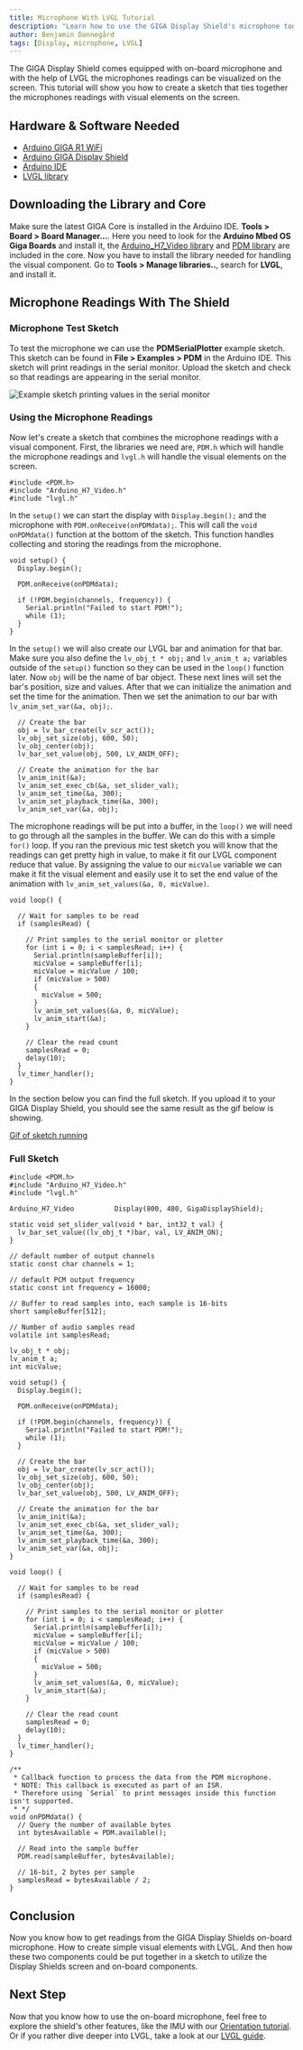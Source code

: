 ```yaml
---
title: Microphone With LVGL Tutorial
description: "Learn how to use the GIGA Display Shield's microphone together with LVGL."
author: Benjamin Dannegård
tags: [Display, microphone, LVGL]
---
```


The GIGA Display Shield comes equipped with on-board microphone and with the help of LVGL the microphones readings can be visualized on the screen. This tutorial will show you how to create a sketch that ties together the microphones readings with visual elements on the screen.

## Hardware & Software Needed

- [Arduino GIGA R1 WiFi](/hardware/giga-r1)
- [Arduino GIGA Display Shield](/hardware/giga-display-shield)
- [Arduino IDE](https://www.arduino.cc/en/software)
- [LVGL library](https://reference.arduino.cc/reference/en/libraries/lvgl/)

## Downloading the Library and Core

Make sure the latest GIGA Core is installed in the Arduino IDE. **Tools > Board > Board Manager...**. Here you need to look for the **Arduino Mbed OS Giga Boards** and install it, the [Arduino_H7_Video library](https://github.com/arduino/ArduinoCore-mbed/tree/main/libraries/Arduino_H7_Video) and [PDM library](https://docs.arduino.cc/learn/built-in-libraries/pdm) are included in the core. Now you have to install the library needed for handling the visual component. Go to **Tools > Manage libraries..**, search for **LVGL**, and install it.

## Microphone Readings With The Shield

### Microphone Test Sketch

To test the microphone we can use the **PDMSerialPlotter** example sketch. This sketch can be found in **File > Examples > PDM** in the Arduino IDE. This sketch will print readings in the serial monitor. Upload the sketch and check so that readings are appearing in the serial monitor.

![Example sketch printing values in the serial monitor](assets/pdm-test-sketch.svg)

### Using the Microphone Readings

Now let's create a sketch that combines the microphone readings with a visual component. First, the libraries we need are, `PDM.h` which will handle the microphone readings and `lvgl.h` will handle the visual elements on the screen.

```arduino
#include <PDM.h>
#include "Arduino_H7_Video.h"
#include "lvgl.h"
```

In the `setup()` we can start the display with `Display.begin();` and the microphone with `PDM.onReceive(onPDMdata);`. This will call the `void onPDMdata()` function at the bottom of the sketch. This function handles collecting and storing the readings from the microphone.

```arduino
void setup() {
  Display.begin();

  PDM.onReceive(onPDMdata);

  if (!PDM.begin(channels, frequency)) {
    Serial.println("Failed to start PDM!");
    while (1);
  }
}
```

In the `setup()` we will also create our LVGL bar and animation for that bar. Make sure you also define the `lv_obj_t * obj;` and `lv_anim_t a;` variables outside of the `setup()` function so they can be used in the `loop()` function later. Now `obj` will be the name of bar object. These next lines will set the bar's position, size and values. After that we can initialize the animation and set the time for the animation. Then we set the animation to our bar with `lv_anim_set_var(&a, obj);`.

```arduino
  // Create the bar
  obj = lv_bar_create(lv_scr_act());
  lv_obj_set_size(obj, 600, 50);
  lv_obj_center(obj);
  lv_bar_set_value(obj, 500, LV_ANIM_OFF);
  
  // Create the animation for the bar
  lv_anim_init(&a);
  lv_anim_set_exec_cb(&a, set_slider_val);
  lv_anim_set_time(&a, 300);
  lv_anim_set_playback_time(&a, 300);
  lv_anim_set_var(&a, obj);
```

The microphone readings will be put into a buffer, in the `loop()` we will need to go through all the samples in the buffer. We can do this with a simple `for()` loop. If you ran the previous mic test sketch you will know that the readings can get pretty high in value, to make it fit our LVGL component reduce that value. By assigning the value to our `micValue` variable we can make it fit the visual element and easily use it to set the end value of the animation with `lv_anim_set_values(&a, 0, micValue)`.

```arduino
void loop() {
  
  // Wait for samples to be read
  if (samplesRead) {

    // Print samples to the serial monitor or plotter
    for (int i = 0; i < samplesRead; i++) {
      Serial.println(sampleBuffer[i]);
      micValue = sampleBuffer[i];
      micValue = micValue / 100;
      if (micValue > 500)
      {
        micValue = 500;
      }
      lv_anim_set_values(&a, 0, micValue);
      lv_anim_start(&a);
    }

    // Clear the read count
    samplesRead = 0;
    delay(10);
  }
  lv_timer_handler();
}
```

In the section below you can find the full sketch. If you upload it to your GIGA Display Shield, you should see the same result as the gif below is showing.

[Gif of sketch running]()

### Full Sketch

```arduino
#include <PDM.h>
#include "Arduino_H7_Video.h"
#include "lvgl.h"

Arduino_H7_Video          Display(800, 480, GigaDisplayShield);

static void set_slider_val(void * bar, int32_t val) {
  lv_bar_set_value((lv_obj_t *)bar, val, LV_ANIM_ON);
}

// default number of output channels
static const char channels = 1;

// default PCM output frequency
static const int frequency = 16000;

// Buffer to read samples into, each sample is 16-bits
short sampleBuffer[512];

// Number of audio samples read
volatile int samplesRead;

lv_obj_t * obj;
lv_anim_t a;
int micValue;

void setup() {
  Display.begin();

  PDM.onReceive(onPDMdata);

  if (!PDM.begin(channels, frequency)) {
    Serial.println("Failed to start PDM!");
    while (1);
  }

  // Create the bar
  obj = lv_bar_create(lv_scr_act());
  lv_obj_set_size(obj, 600, 50);
  lv_obj_center(obj);
  lv_bar_set_value(obj, 500, LV_ANIM_OFF);
  
  // Create the animation for the bar
  lv_anim_init(&a);
  lv_anim_set_exec_cb(&a, set_slider_val);
  lv_anim_set_time(&a, 300);
  lv_anim_set_playback_time(&a, 300);
  lv_anim_set_var(&a, obj);
}

void loop() {
  
  // Wait for samples to be read
  if (samplesRead) {

    // Print samples to the serial monitor or plotter
    for (int i = 0; i < samplesRead; i++) {
      Serial.println(sampleBuffer[i]);
      micValue = sampleBuffer[i];
      micValue = micValue / 100;
      if (micValue > 500)
      {
        micValue = 500;
      }
      lv_anim_set_values(&a, 0, micValue);
      lv_anim_start(&a);
    }

    // Clear the read count
    samplesRead = 0;
    delay(10);
  }
  lv_timer_handler();
}

/**
 * Callback function to process the data from the PDM microphone.
 * NOTE: This callback is executed as part of an ISR.
 * Therefore using `Serial` to print messages inside this function isn't supported.
 * */
void onPDMdata() {
  // Query the number of available bytes
  int bytesAvailable = PDM.available();

  // Read into the sample buffer
  PDM.read(sampleBuffer, bytesAvailable);

  // 16-bit, 2 bytes per sample
  samplesRead = bytesAvailable / 2;
}
```

## Conclusion

Now you know how to get readings from the GIGA Display Shields on-board microphone. How to create simple visual elements with LVGL. And then how these two components could be put together in a sketch to utilize the Display Shields screen and on-board components.

## Next Step
Now that you know how to use the on-board microphone, feel free to explore the shield's other features, like the IMU with our [Orientation tutorial](/tutorials/image-orientation). Or if you rather dive deeper into LVGL, take a look at our [LVGL guide](tutorials/lvgl-guide).